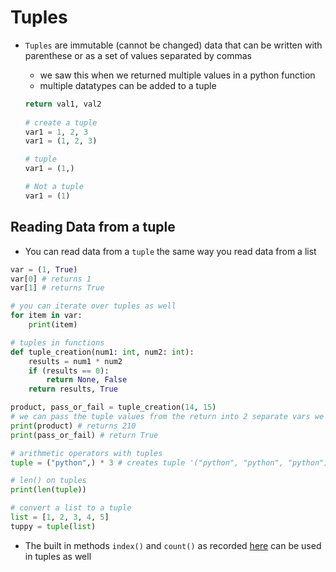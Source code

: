 <h1>Tuples</h1>

* `Tuples` are immutable (cannot be changed) data that can be written with parenthese or as a set of values separated by commas
  - we saw this when we returned multiple values in a python function
  - multiple datatypes can be added to a tuple

  ```python
  return val1, val2
 
  # create a tuple
  var1 = 1, 2, 3 
  var1 = (1, 2, 3)  

  # tuple
  var1 = (1,)

  # Not a tuple
  var1 = (1)
  ```

<h2>Reading Data from a tuple</h2>

* You can read data from a `tuple` the same way you read data from a list

```python
var = (1, True)
var[0] # returns 1
var[1] # returns True

# you can iterate over tuples as well
for item in var:
    print(item)

# tuples in functions
def tuple_creation(num1: int, num2: int):
    results = num1 * num2
    if (results == 0):
        return None, False
    return results, True

product, pass_or_fail = tuple_creation(14, 15)
# we can pass the tuple values from the return into 2 separate vars we can utilize later
print(product) # returns 210
print(pass_or_fail) # return True

# arithmetic operators with tuples
tuple = ("python",) * 3 # creates tuple '("python", "python", "python")'

# len() on tuples
print(len(tuple))

# convert a list to a tuple
list = [1, 2, 3, 4, 5]
tuppy = tuple(list)
```

* The built in methods `index()` and `count()` as recorded [here](https://eoyebami.github.io/languages/python/2024-08-10-python-lists.html) can be used in tuples as well
